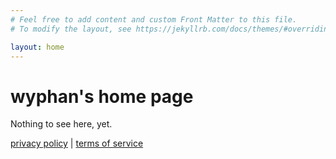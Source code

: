 ```yaml
---
# Feel free to add content and custom Front Matter to this file.
# To modify the layout, see https://jekyllrb.com/docs/themes/#overriding-theme-defaults

layout: home
---
```


wyphan's home page
==================

Nothing to see here, yet.

[privacy policy](privacy.md) | [terms of service](tos.md)
